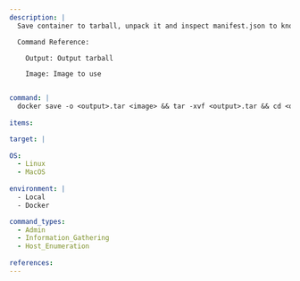 ```yaml
---
description: |
  Save container to tarball, unpack it and inspect manifest.json to know what should be inspected next.

  Command Reference:

    Output: Output tarball

    Image: Image to use


command: |
  docker save -o <output>.tar <image> && tar -xvf <output>.tar && cd <output> && cat manifest.json | jq
  
items:

target: |
  
OS:
  - Linux
  - MacOS
  
environment: |
  - Local
  - Docker

command_types:
  - Admin
  - Information_Gathering
  - Host_Enumeration
  
references:
---
```

